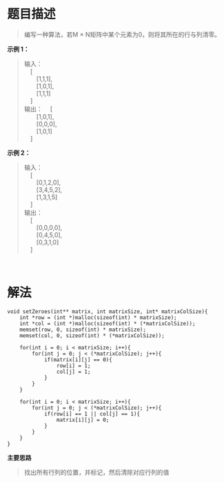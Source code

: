 # **题目描述**
>编写一种算法，若M × N矩阵中某个元素为0，则将其所在的行与列清零。  

**示例 1：**  
>输入：  
>&emsp;[  
>&emsp;&emsp;[1,1,1],  
>&emsp;&emsp;[1,0,1],  
>&emsp;&emsp;[1,1,1]  
>&emsp;]  
>输出：
>&emsp;[  
>&emsp;&emsp;[1,0,1],  
>&emsp;&emsp;[0,0,0],  
>&emsp;&emsp;[1,0,1]  
>&emsp;]  

**示例 2：**  
>输入：  
>&emsp;[  
>&emsp;&emsp;[0,1,2,0],  
>&emsp;&emsp;[3,4,5,2],  
>&emsp;&emsp;[1,3,1,5]  
>&emsp;]  
>输出：  
>&emsp;[  
>&emsp;&emsp;[0,0,0,0],  
>&emsp;&emsp;[0,4,5,0],  
>&emsp;&emsp;[0,3,1,0]  
>&emsp;]  

<br/>

# **解法**
    void setZeroes(int** matrix, int matrixSize, int* matrixColSize){
        int *row = (int *)malloc(sizeof(int) * matrixSize);
        int *col = (int *)malloc(sizeof(int) * (*matrixColSize));
        memset(row, 0, sizeof(int) * matrixSize);
        memset(col, 0, sizeof(int) * (*matrixColSize));

        for(int i = 0; i < matrixSize; i++){
            for(int j = 0; j < (*matrixColSize); j++){
                if(matrix[i][j] == 0){
                    row[i] = 1;
                    col[j] = 1;
                }
            }
        }

        for(int i = 0; i < matrixSize; i++){
            for(int j = 0; j < (*matrixColSize); j++){
                if(row[i] == 1 || col[j] == 1){
                    matrix[i][j] = 0;
                }
            }
        }
    }

**主要思路**
>找出所有行列的位置，并标记，然后清除对应行列的值